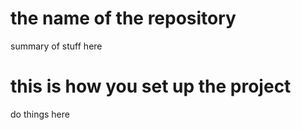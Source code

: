 # the name of the repository

summary of stuff here

# this is how you set up the project

do things here